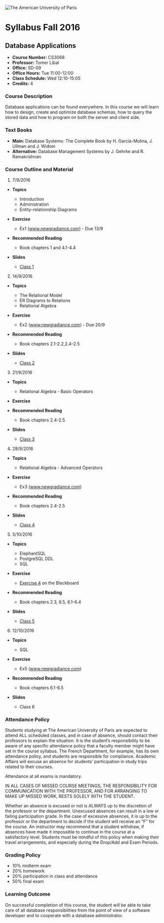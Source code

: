 ![The American University of Paris](https://upload.wikimedia.org/wikipedia/en/4/4c/American_University_of_Paris.png)
# Syllabus Fall 2016
## Database Applications

* **Course Number:** CS3068
* **Professor:** Tomer Libal
* **Office:** SD-09
* **Office Hours:** Tue 11:00-12:00
* **Class Schedule:** Wed 12:10-15:05
* **Credits:** 4

### Course Description
Database applications can be found everywhere. In this course we will
learn how to design, create and optimize database schemas, how to query the stored data and how to program on both
the server and client side.

### Text Books

* **Main:**        Database Systems: The Complete Book by  H. García-Molina, J. Ullman and J. Widom
* **Alternative:** Database Management Systems by J. Gehrke and R. Ramakrishnan

### Course Outline and Material

1. 7/9/2016

  * **Topics**

    * Introduction
    * Administration
    * Entity-relationship Diagrams

  * **Exercise**

    * Ex1 (www.newgradiance.com) - Due 13/9

  * **Recommended Reading**

    * Book chapters 1 and 4.1-4.4

  * **Slides**

    * [Class
      1](https://blackboard.aup.edu/webapps/blackboard/execute/content/file?cmd=view&mode=designer&content_id=_224412_1&course_id=_5785_1)

2. 14/9/2016

  * **Topics**

    * The Relational Model
    * ER Diagrams to Relations
    * Relational Algebra

  * **Exercise**

    * Ex2 (www.newgradiance.com) - Due 20/9

  * **Recommended Reading**

    * Book chapters 2.1-2.2,2.4-2.5

  * **Slides**

    * [Class
      2](https://blackboard.aup.edu/webapps/blackboard/execute/content/file?cmd=view&mode=designer&content_id=_225332_1&course_id=_5785_1)

3. 21/9/2016

  * **Topics**

    * Relational Algebra - Basic Operators

  * **Exercise**

  * **Recommended Reading**

    * Book chapters 2.4-2.5

  * **Slides**

    * [Class 3](https://blackboard.aup.edu/webapps/blackboard/execute/content/file?cmd=view&mode=designer&content_id=_225784_1&course_id=_5785_1)

4. 28/9/2016

  * **Topics**

    * Relational Algebra - Advanced Operators

  * **Exercise**

    * Ex3 (www.newgradiance.com)

  * **Recommended Reading**

    * Book chapters 2.4-2.5

  * **Slides**

    * [Class
      4](https://blackboard.aup.edu/webapps/blackboard/execute/content/file?cmd=view&content_id=_226282_1&course_id=_5785_1&launch_in_new=true)

5. 5/10/2016

  * **Topics**

    * ElephantSQL
    * PostgreSQL DDL
    * SQL

  * **Exercise**

    * [Exercise 4]() on the Blackboard

  * **Recommended Reading**

    * Book chapters 2.3, 6.5, 6.1-6.4

  * **Slides**

    * [Class
      5](https://blackboard.aup.edu/webapps/blackboard/execute/content/file?cmd=view&mode=designer&content_id=_226615_1&course_id=_5785_1)

6. 12/10/2016

  * **Topics**

    * SQL

  * **Exercise**

    * Ex5 (www.newgradiance.com)

  * **Recommended Reading**

    * Book chapters 6.1-6.5

  * **Slides**

    * Class 6

### Attendance Policy
Students studying at The American University of Paris are expected to
attend ALL scheduled classes, and in case of absence, should contact
their professors to explain the situation. It is the student’s
responsibility to be aware of any specific attendance policy that a
faculty member might have set in the course syllabus. The French
Department, for example, has its own attendance policy, and students are
responsible for compliance. Academic Affairs will excuse an absence for
students’ participation in study trips related to their courses.

Attendance at all exams is mandatory.

IN ALL CASES OF MISSED COURSE MEETINGS, THE RESPONSIBILITY FOR
COMMUNICATION WITH THE PROFESSOR, AND FOR ARRANGING TO MAKE UP MISSED
WORK, RESTS SOLELY WITH THE STUDENT.

Whether an absence is excused or not is ALWAYS up to the discretion of
the professor or the department. Unexcused absences can result in a low
or failing participation grade. In the case of excessive absences, it is
up to the professor or the department to decide if the student will
receive an “F” for the course. An instructor may recommend that a
student withdraw, if absences have made it impossible to continue in the
course at a satisfactory level.
Students must be mindful of this policy when making their travel
arrangements, and especially during the Drop/Add and Exam Periods.

### Grading Policy
* 10% midterm exam
* 20% homework
* 20% participation in class and attendance
* 50% final exam

### Learning Outcome
On successful completion of this course, the student will be able to
take care of all database responsibilities from the point of view of a
software developer and to cooperate with a database administrator.
